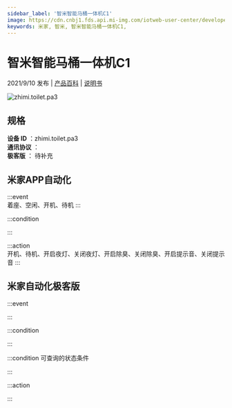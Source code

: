 ```yaml
---
sidebar_label: '智米智能马桶一体机C1'
image: https://cdn.cnbj1.fds.api.mi-img.com/iotweb-user-center/developer_167906899408875nV3ifv.png?GalaxyAccessKeyId=AKVGLQWBOVIRQ3XLEW&Expires=9223372036854775807&Signature=a/gFW8Lace3HL+PLbas4gMY76fU=
keywords: 米家, 智米, 智米智能马桶一体机C1, 
---
```

# 智米智能马桶一体机C1

2021/9/10 发布 | [产品百科](https://home.mi.com/webapp/content/baike/product/index.html?model=zhimi.toilet.pa3/) | [说明书](https://home.mi.com/views/introduction.html?model=zhimi.toilet.pa3&region=cn)

![zhimi.toilet.pa3](https://cdn.cnbj1.fds.api.mi-img.com/iotweb-user-center/developer_167906899408875nV3ifv.png?GalaxyAccessKeyId=AKVGLQWBOVIRQ3XLEW&Expires=9223372036854775807&Signature=a/gFW8Lace3HL+PLbas4gMY76fU=)

## 规格  
> 
**设备 ID** ：zhimi.toilet.pa3  
**通讯协议** ：  
**极客版**  ： 待补充 


## 米家APP自动化  

:::event  
着座、空闲、开机、待机
:::

:::condition  

:::

:::action   
开机、待机、开启夜灯、关闭夜灯、开启除臭、关闭除臭、开启提示音、关闭提示音
:::

## 米家自动化极客版  

:::event  

:::

:::condition  

:::

:::condition 可查询的状态条件  

:::

:::action  

:::

        
